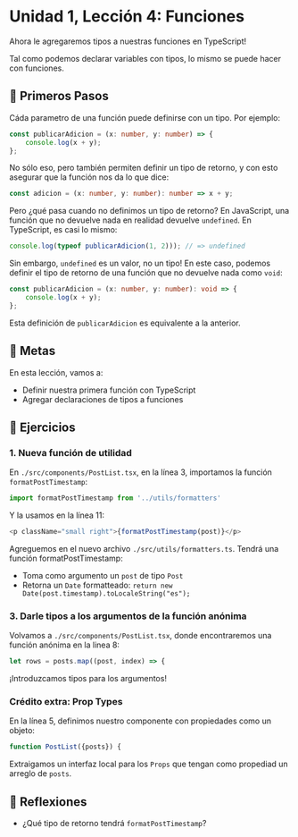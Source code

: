 # Unidad 1, Lección 4: Funciones

Ahora le agregaremos tipos a nuestras funciones en TypeScript!

Tal como podemos declarar variables con tipos, lo mismo se puede hacer con funciones.

## 🐾 Primeros Pasos

Cáda parametro de una función puede definirse con un tipo. Por ejemplo:

```typescript
const publicarAdicion = (x: number, y: number) => {
    console.log(x + y);
};
```

No sólo eso, pero también permiten definir un tipo de retorno, y con esto asegurar que la función nos da lo que dice:

```typescript
const adicion = (x: number, y: number): number => x + y;
```

Pero ¿qué pasa cuando no definimos un tipo de retorno? En JavaScript, una función que no devuelve nada en realidad devuelve `undefined`. En TypeScript, es casi lo mismo:

```typescript
console.log(typeof publicarAdicion(1, 2))); // => undefined
```

Sin embargo, `undefined` es un valor, no un tipo! En este caso, podemos definir el tipo de retorno de una función que no devuelve nada como `void`:

```typescript
const publicarAdicion = (x: number, y: number): void => {
    console.log(x + y);
};
```

Esta definición de `publicarAdicion` es equivalente a la anterior.

## 🥅 Metas

En esta lección, vamos a:
- Definir nuestra primera función con TypeScript
- Agregar declaraciones de tipos a funciones

## 🤸 Ejercicios

### 1. Nueva función de utilidad

En `./src/components/PostList.tsx`, en la línea 3, importamos la función `formatPostTimestamp`:

```typescript
import formatPostTimestamp from '../utils/formatters'
```

Y la usamos en la línea 11:

```typescript
<p className="small right">{formatPostTimestamp(post)}</p>
```

Agreguemos en el nuevo archivo `./src/utils/formatters.ts`. Tendrá una función formatPostTimestamp:

- Toma como argumento un `post` de tipo `Post`
- Retorna un `Date` formatteado: `return new Date(post.timestamp).toLocaleString("es");`

### 3. Darle tipos a los argumentos de la función anónima

Volvamos a `./src/components/PostList.tsx`, donde encontraremos una función anónima en la linea 8:

```typescript
let rows = posts.map((post, index) => {
```

¡Introduzcamos tipos para los argumentos!

### Crédito extra: Prop Types

En la línea 5, definimos nuestro componente con propiedades como un objeto:

```typescript
function PostList({posts}) {
```

Extraigamos un interfaz local para los `Props` que tengan como propediad un arreglo de `posts`.

## 🤔 Reflexiones

- ¿Qué tipo de retorno tendrá `formatPostTimestamp`?
